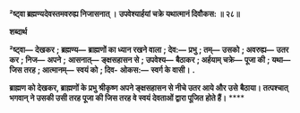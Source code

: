 **²ष्ट्वा ब्रह्मण्यदेवस्तमवरुह्य निजासनात् ।** **उपवेश्यार्हयां चक्रे यथात्मानं दिवौकस: ॥ २८॥** 

**शब्दार्थ** 

**²ष्ट्वा—** **देखकर** **; ब्रह्मण्य—** **ब्राह्मणों का ध्यान रखने वाला** **; देव:—** **प्रभु** **; तम्—** **उसको** **; अवरुह्य—** **उतर कर** **; निज—** **अपने** **;** **आसनात्—** **ङ्क्षसहासन से** **; उपवेश्य—** **बैठाकर** **; अर्हयाम् चक्रे—** **पूजा की** **; यथा—** **जिस तरह** **; आत्मानम्—** **स्वयं को** **; दिव-** **ओकस:—** **स्वर्ग के वासी।** **.** 

**ब्राह्मण को देखकर, ब्राह्मणों के प्रभु श्रीकृष्ण अपने ङ्क्षसहासन से नीचे उतर आये और उसे** **बैठाया। तत्पश्चात् भगवान् ने उसकी उसी तरह पूजा की जिस तरह वे स्वयं देवताओं द्वारा पूजित** **होते हैं।** **** 